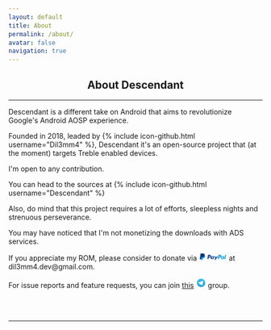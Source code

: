 ```yaml
---
layout: default
title: About
permalink: /about/
avatar: false
navigation: true
---
```

<h2 align="center">About Descendant</h2>

<hr>

Descendant is a different take on Android that aims to revolutionize Google's Android AOSP experience.

Founded in 2018, leaded by {% include icon-github.html username="Dil3mm4" %}, Descendant it's an open-source project that (at the moment) targets Treble enabled devices.

I'm open to any contribution. 

You can head to the sources at {% include icon-github.html username="Descendant" %} 

Also, do mind that this project requires a lot of efforts, sleepless nights and strenuous perseverance.

You may have noticed that I'm not monetizing the downloads with ADS services. 

<p>If you appreciate my ROM, please consider to donate via <img src="/assets/img/paypal.png" style="width: 11%"> at dil3mm4.dev@gmail.com.</p>

<p>For issue reports and feature requests, you can join <a href="https://t.me/descendant_labyrinth_support/" target="_blank">this</a> <a href="https://t.me/descendant_labyrinth_support/" target="_blank"><img src="/assets/img/telegram.png" style="width:20px; height:20px;"/></a> group.</p>

<br>

<br>

<hr>




